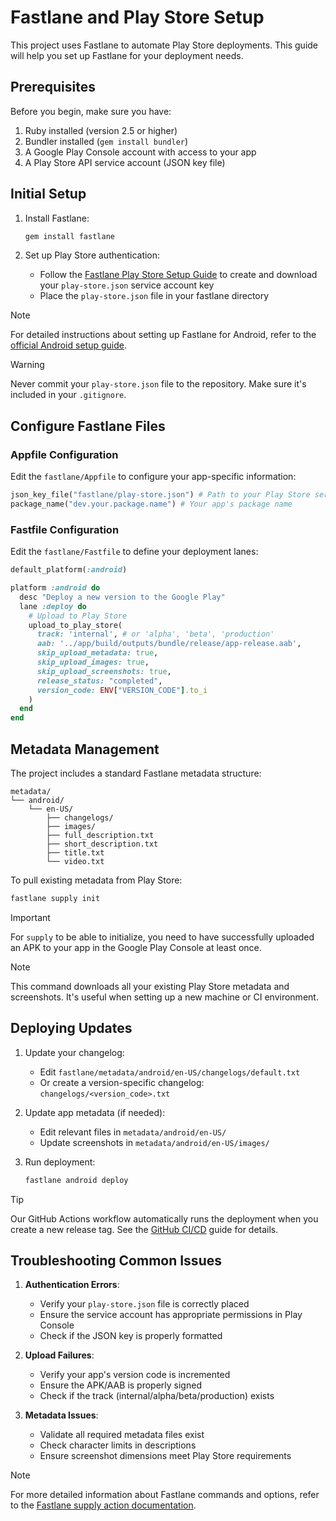 # Fastlane and Play Store Setup

This project uses Fastlane to automate Play Store deployments. This guide will help you set up
Fastlane for your deployment needs.

## Prerequisites

Before you begin, make sure you have:

1. Ruby installed (version 2.5 or higher)
2. Bundler installed (`gem install bundler`)
3. A Google Play Console account with access to your app
4. A Play Store API service account (JSON key file)

## Initial Setup

1. Install Fastlane:
	```bash
	gem install fastlane
	```

2. Set up Play Store authentication:
	- Follow
	  the [Fastlane Play Store Setup Guide](https://docs.fastlane.tools/actions/upload_to_play_store/)
	  to create and download your `play-store.json` service account key
	- Place the `play-store.json` file in your fastlane directory

> [!NOTE]
> For detailed instructions about setting up Fastlane for Android, refer to
> the [official Android setup guide](https://docs.fastlane.tools/getting-started/android/setup/).

> [!WARNING]
> Never commit your `play-store.json` file to the repository. Make sure it's included in your
`.gitignore`.

## Configure Fastlane Files

### Appfile Configuration

Edit the `fastlane/Appfile` to configure your app-specific information:

```ruby
json_key_file("fastlane/play-store.json") # Path to your Play Store service account json file
package_name("dev.your.package.name") # Your app's package name
```

### Fastfile Configuration

Edit the `fastlane/Fastfile` to define your deployment lanes:

```ruby
default_platform(:android)

platform :android do
  desc "Deploy a new version to the Google Play"
  lane :deploy do
    # Upload to Play Store
    upload_to_play_store(
      track: 'internal', # or 'alpha', 'beta', 'production'
      aab: '../app/build/outputs/bundle/release/app-release.aab',
      skip_upload_metadata: true,
      skip_upload_images: true,
      skip_upload_screenshots: true,
      release_status: "completed",
      version_code: ENV["VERSION_CODE"].to_i
    )
  end
end
```

## Metadata Management

The project includes a standard Fastlane metadata structure:

```
metadata/
└── android/
    └── en-US/
        ├── changelogs/
        ├── images/
        ├── full_description.txt
        ├── short_description.txt
        ├── title.txt
        └── video.txt
```

To pull existing metadata from Play Store:

```bash
fastlane supply init
```

> [!IMPORTANT]
> For `supply` to be able to initialize, you need to have successfully uploaded an APK to your app
> in the Google Play Console at least once.

> [!NOTE]
> This command downloads all your existing Play Store metadata and screenshots. It's useful when
> setting up a new machine or CI environment.

## Deploying Updates

1. Update your changelog:
	- Edit `fastlane/metadata/android/en-US/changelogs/default.txt`
	- Or create a version-specific changelog: `changelogs/<version_code>.txt`

2. Update app metadata (if needed):
	- Edit relevant files in `metadata/android/en-US/`
	- Update screenshots in `metadata/android/en-US/images/`

3. Run deployment:
	```bash
	fastlane android deploy
	```

> [!TIP]
> Our GitHub Actions workflow automatically runs the deployment when you create a new release tag.
> See the [GitHub CI/CD](github.md) guide for details.

## Troubleshooting Common Issues

1. **Authentication Errors**:
	- Verify your `play-store.json` file is correctly placed
	- Ensure the service account has appropriate permissions in Play Console
	- Check if the JSON key is properly formatted

2. **Upload Failures**:
	- Verify your app's version code is incremented
	- Ensure the APK/AAB is properly signed
	- Check if the track (internal/alpha/beta/production) exists

3. **Metadata Issues**:
	- Validate all required metadata files exist
	- Check character limits in descriptions
	- Ensure screenshot dimensions meet Play Store requirements

> [!NOTE]
> For more detailed information about Fastlane commands and options, refer to
> the [Fastlane supply action documentation](https://docs.fastlane.tools/actions/supply/).
